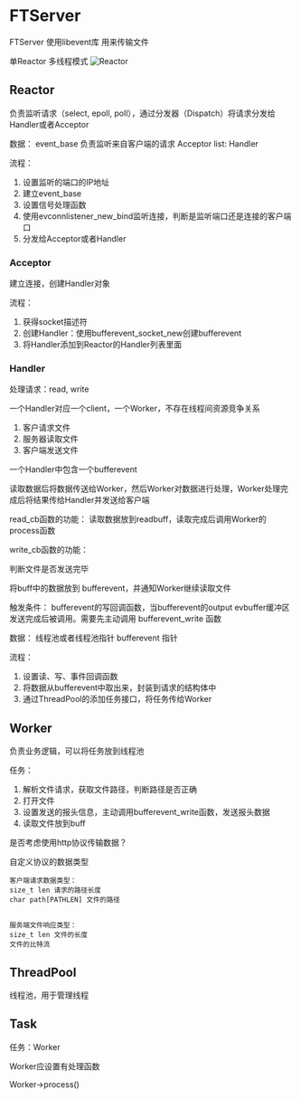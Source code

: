 # FTServer
FTServer 使用libevent库
用来传输文件

单Reactor 多线程模式
![Reactor](https://img-blog.csdnimg.cn/20200514143929138.png?x-oss-process=image/watermark,type_ZmFuZ3poZW5naGVpdGk,shadow_10,text_aHR0cHM6Ly9ibG9nLmNzZG4ubmV0L1dvb19ob21l,size_16,color_FFFFFF,t_70)

## Reactor
负责监听请求（select, epoll, poll），通过分发器（Dispatch）将请求分发给Handler或者Acceptor

数据：
event_base 负责监听来自客户端的请求
Acceptor
list: Handler

流程：
1. 设置监听的端口的IP地址
2. 建立event_base
3. 设置信号处理函数
2. 使用evconnlistener_new_bind监听连接，判断是监听端口还是连接的客户端口
3. 分发给Acceptor或者Handler

### Acceptor
建立连接，创建Handler对象

流程：
1. 获得socket描述符
2. 创建Handler：使用bufferevent_socket_new创建bufferevent
3. 将Handler添加到Reactor的Handler列表里面

### Handler
处理请求：read, write

一个Handler对应一个client，一个Worker，不存在线程间资源竞争关系
1. 客户请求文件
2. 服务器读取文件
3. 客户端发送文件

一个Handler中包含一个bufferevent

读取数据后将数据传送给Worker，然后Worker对数据进行处理，Worker处理完成后将结果传给Handler并发送给客户端

read_cb函数的功能：
读取数据放到readbuff，读取完成后调用Worker的process函数

write_cb函数的功能：

判断文件是否发送完毕

将buff中的数据放到 bufferevent，并通知Worker继续读取文件

触发条件：
bufferevent的写回调函数，当bufferevent的output evbuffer缓冲区发送完成后被调用。需要先主动调用 bufferevent_write 函数

数据：
线程池或者线程池指针
bufferevent 指针

流程：
1. 设置读、写、事件回调函数
2. 将数据从bufferevent中取出来，封装到请求的结构体中
3. 通过ThreadPool的添加任务接口，将任务传给Worker

## Worker
负责业务逻辑，可以将任务放到线程池

任务：
1. 解析文件请求，获取文件路径，判断路径是否正确
2. 打开文件
3. 设置发送的报头信息，主动调用bufferevent_write函数，发送报头数据
4. 读取文件放到buff

是否考虑使用http协议传输数据？

自定义协议的数据类型

```
客户端请求数据类型：
size_t len 请求的路径长度
char path[PATHLEN] 文件的路径


服务端文件响应类型：
size_t len 文件的长度
文件的比特流
```

## ThreadPool
线程池，用于管理线程

## Task
任务：Worker

Worker应设置有处理函数

Worker->process()